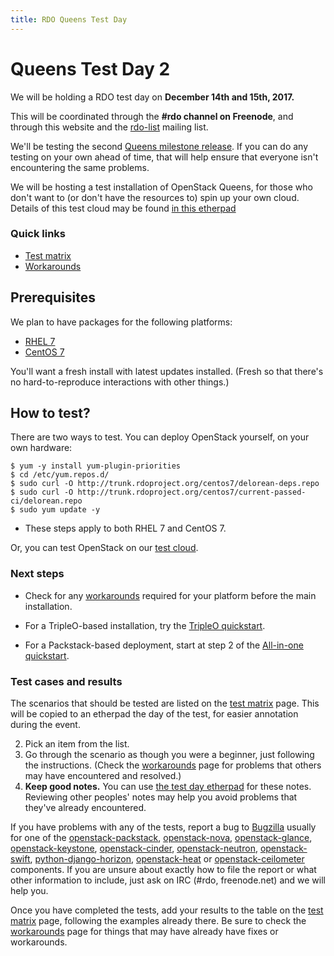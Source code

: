 ```yaml
---
title: RDO Queens Test Day
---
```


# Queens Test Day 2

We will be holding a RDO test day on **December 14th and 15th, 2017.**

This will be coordinated through the **#rdo channel on Freenode**, and
through this website and the [rdo-list](https://www.redhat.com/mailman/listinfo/rdo-list) mailing list.

We'll be testing the second [Queens milestone
release](http://releases.openstack.org/queens/schedule.html). If you can do
any testing on your own ahead of time, that will help ensure that
everyone isn't encountering the same problems.

We will be hosting a test installation of OpenStack Queens, for those
who don't want to (or don't have the resources to) spin up your own
cloud. Details of this test cloud may be found [in this
etherpad](https://etherpad.openstack.org/p/rdo-queens-m2-cloud)

### Quick links

* [Test matrix](/testday/tests)
* [Workarounds](/testday/queens/workarounds2)

## Prerequisites

We plan to have packages for the following platforms:

* [RHEL 7](https://access.redhat.com/products/red-hat-enterprise-linux/)
* [CentOS 7](https://www.centos.org/download/)

You'll want a fresh install with latest updates installed.
(Fresh so that there's no hard-to-reproduce interactions with other things.)

## How to test?

There are two ways to test. You can deploy OpenStack yourself, on your
own hardware:

    $ yum -y install yum-plugin-priorities
    $ cd /etc/yum.repos.d/
    $ sudo curl -O http://trunk.rdoproject.org/centos7/delorean-deps.repo
    $ sudo curl -O http://trunk.rdoproject.org/centos7/current-passed-ci/delorean.repo
    $ sudo yum update -y

* These steps apply to both RHEL 7 and CentOS 7.

Or, you can test OpenStack on our [test
cloud](https://etherpad.openstack.org/p/rdo-queens-m2-cloud).

### Next steps

* Check for any [workarounds](/testday/queens/workarounds2) required for your platform before the main installation.

* For a TripleO-based installation, try the [TripleO quickstart](https://www.rdoproject.org/tripleo/).

* For a Packstack-based deployment, start at step 2 of the [All-in-one quickstart](/install/packstack#Step_2:_Install_Packstack_Installer).

### Test cases and results

The scenarios that should be tested are listed on the [test matrix](/testday/tests) page. This will be copied to an etherpad the day of the test, for easier annotation during the event.

2. Pick an item from the list.
1. Go through the scenario as though you were a beginner, just following the instructions. (Check the [workarounds](/testday/queens/workarounds2) page for problems that others may have encountered and resolved.)
1. **Keep good notes.** You can use [the test day etherpad](https://etherpad.openstack.org/p/rdo-test-days-queens-m2) for these notes. Reviewing other peoples' notes may help you avoid problems that they've already encountered.

If you have problems with any of the tests, report a bug to [Bugzilla](https://bugzilla.redhat.com) usually for one of the
[openstack-packstack](https://bugzilla.redhat.com/enter_bug.cgi?product=RDO&component=openstack-packstack),
[openstack-nova](https://bugzilla.redhat.com/enter_bug.cgi?product=RDO&component=openstack-nova), [openstack-glance](https://bugzilla.redhat.com/enter_bug.cgi?product=RDO&component=openstack-glance), [openstack-keystone](https://bugzilla.redhat.com/enter_bug.cgi?product=RDO&component=openstack-keystone), [openstack-cinder](https://bugzilla.redhat.com/enter_bug.cgi?product=RDO&component=openstack-cinder),
[openstack-neutron](https://bugzilla.redhat.com/enter_bug.cgi?product=RDO&component=openstack-neutron), [openstack-swift](https://bugzilla.redhat.com/enter_bug.cgi?product=RDO&component=openstack-swift),  [python-django-horizon](https://bugzilla.redhat.com/enter_bug.cgi?product=RDO&component=python-django-horizon), [openstack-heat](https://bugzilla.redhat.com/enter_bug.cgi?product=RDO&component=openstack-heat) or [openstack-ceilometer](https://bugzilla.redhat.com/enter_bug.cgi?product=RDO&component=openstack-ceilometer) components. If you are unsure about exactly how to file the report or what other information to include, just ask on IRC (#rdo, freenode.net)  and we will help you.

Once you have completed the tests, add your results to the table on the [test matrix](/testday/tests) page, following the examples already there. Be sure to check the [workarounds](/testday/queens/workarounds2) page for things that may have already have fixes or workarounds.
